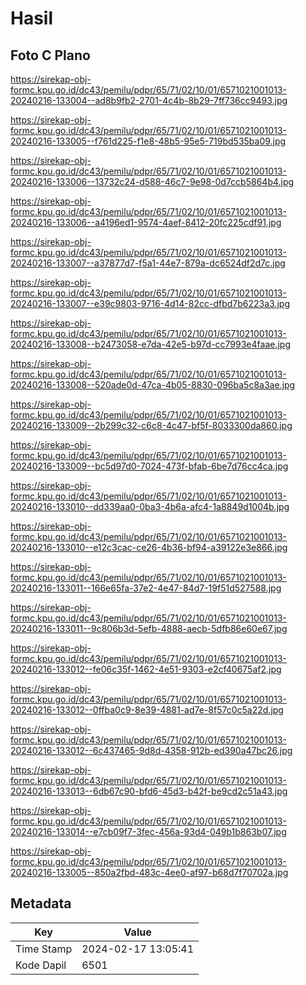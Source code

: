 # Hasil

## Foto C Plano

https://sirekap-obj-formc.kpu.go.id/dc43/pemilu/pdpr/65/71/02/10/01/6571021001013-20240216-133004--ad8b9fb2-2701-4c4b-8b29-7ff736cc9493.jpg

https://sirekap-obj-formc.kpu.go.id/dc43/pemilu/pdpr/65/71/02/10/01/6571021001013-20240216-133005--f761d225-f1e8-48b5-95e5-719bd535ba09.jpg

https://sirekap-obj-formc.kpu.go.id/dc43/pemilu/pdpr/65/71/02/10/01/6571021001013-20240216-133006--13732c24-d588-46c7-9e98-0d7ccb5864b4.jpg

https://sirekap-obj-formc.kpu.go.id/dc43/pemilu/pdpr/65/71/02/10/01/6571021001013-20240216-133006--a4196ed1-9574-4aef-8412-20fc225cdf91.jpg

https://sirekap-obj-formc.kpu.go.id/dc43/pemilu/pdpr/65/71/02/10/01/6571021001013-20240216-133007--a37877d7-f5a1-44e7-879a-dc6524df2d7c.jpg

https://sirekap-obj-formc.kpu.go.id/dc43/pemilu/pdpr/65/71/02/10/01/6571021001013-20240216-133007--e39c9803-9716-4d14-82cc-dfbd7b6223a3.jpg

https://sirekap-obj-formc.kpu.go.id/dc43/pemilu/pdpr/65/71/02/10/01/6571021001013-20240216-133008--b2473058-e7da-42e5-b97d-cc7993e4faae.jpg

https://sirekap-obj-formc.kpu.go.id/dc43/pemilu/pdpr/65/71/02/10/01/6571021001013-20240216-133008--520ade0d-47ca-4b05-8830-096ba5c8a3ae.jpg

https://sirekap-obj-formc.kpu.go.id/dc43/pemilu/pdpr/65/71/02/10/01/6571021001013-20240216-133009--2b299c32-c6c8-4c47-bf5f-8033300da860.jpg

https://sirekap-obj-formc.kpu.go.id/dc43/pemilu/pdpr/65/71/02/10/01/6571021001013-20240216-133009--bc5d97d0-7024-473f-bfab-6be7d76cc4ca.jpg

https://sirekap-obj-formc.kpu.go.id/dc43/pemilu/pdpr/65/71/02/10/01/6571021001013-20240216-133010--dd339aa0-0ba3-4b6a-afc4-1a8849d1004b.jpg

https://sirekap-obj-formc.kpu.go.id/dc43/pemilu/pdpr/65/71/02/10/01/6571021001013-20240216-133010--e12c3cac-ce26-4b36-bf94-a39122e3e866.jpg

https://sirekap-obj-formc.kpu.go.id/dc43/pemilu/pdpr/65/71/02/10/01/6571021001013-20240216-133011--166e65fa-37e2-4e47-84d7-19f51d527588.jpg

https://sirekap-obj-formc.kpu.go.id/dc43/pemilu/pdpr/65/71/02/10/01/6571021001013-20240216-133011--9c806b3d-5efb-4888-aecb-5dfb86e60e67.jpg

https://sirekap-obj-formc.kpu.go.id/dc43/pemilu/pdpr/65/71/02/10/01/6571021001013-20240216-133012--fe06c35f-1462-4e51-9303-e2cf40675af2.jpg

https://sirekap-obj-formc.kpu.go.id/dc43/pemilu/pdpr/65/71/02/10/01/6571021001013-20240216-133012--0ffba0c9-8e39-4881-ad7e-8f57c0c5a22d.jpg

https://sirekap-obj-formc.kpu.go.id/dc43/pemilu/pdpr/65/71/02/10/01/6571021001013-20240216-133012--6c437465-9d8d-4358-912b-ed390a47bc26.jpg

https://sirekap-obj-formc.kpu.go.id/dc43/pemilu/pdpr/65/71/02/10/01/6571021001013-20240216-133013--6db67c90-bfd6-45d3-b42f-be9cd2c51a43.jpg

https://sirekap-obj-formc.kpu.go.id/dc43/pemilu/pdpr/65/71/02/10/01/6571021001013-20240216-133014--e7cb09f7-3fec-456a-93d4-049b1b863b07.jpg

https://sirekap-obj-formc.kpu.go.id/dc43/pemilu/pdpr/65/71/02/10/01/6571021001013-20240216-133005--850a2fbd-483c-4ee0-af97-b68d7f70702a.jpg


## Metadata

| Key        | Value               |
| ---------- | ------------------- |
| Time Stamp | 2024-02-17 13:05:41 |
| Kode Dapil | 6501                |




